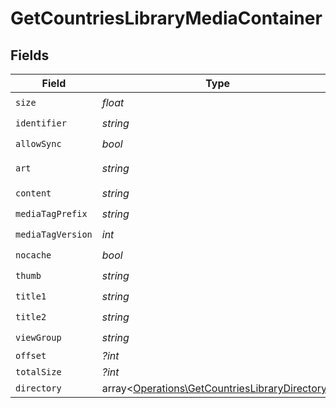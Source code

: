 # GetCountriesLibraryMediaContainer


## Fields

| Field                                                                                                     | Type                                                                                                      | Required                                                                                                  | Description                                                                                               | Example                                                                                                   |
| --------------------------------------------------------------------------------------------------------- | --------------------------------------------------------------------------------------------------------- | --------------------------------------------------------------------------------------------------------- | --------------------------------------------------------------------------------------------------------- | --------------------------------------------------------------------------------------------------------- |
| `size`                                                                                                    | *float*                                                                                                   | :heavy_check_mark:                                                                                        | N/A                                                                                                       | 50                                                                                                        |
| `identifier`                                                                                              | *string*                                                                                                  | :heavy_check_mark:                                                                                        | N/A                                                                                                       | com.plexapp.plugins.library                                                                               |
| `allowSync`                                                                                               | *bool*                                                                                                    | :heavy_check_mark:                                                                                        | N/A                                                                                                       | false                                                                                                     |
| `art`                                                                                                     | *string*                                                                                                  | :heavy_check_mark:                                                                                        | N/A                                                                                                       | /:/resources/show-fanart.jpg                                                                              |
| `content`                                                                                                 | *string*                                                                                                  | :heavy_check_mark:                                                                                        | N/A                                                                                                       | secondary                                                                                                 |
| `mediaTagPrefix`                                                                                          | *string*                                                                                                  | :heavy_check_mark:                                                                                        | N/A                                                                                                       | /system/bundle/media/flags/                                                                               |
| `mediaTagVersion`                                                                                         | *int*                                                                                                     | :heavy_check_mark:                                                                                        | N/A                                                                                                       | 1734362201                                                                                                |
| `nocache`                                                                                                 | *bool*                                                                                                    | :heavy_check_mark:                                                                                        | N/A                                                                                                       | true                                                                                                      |
| `thumb`                                                                                                   | *string*                                                                                                  | :heavy_check_mark:                                                                                        | N/A                                                                                                       | /:/resources/show.png                                                                                     |
| `title1`                                                                                                  | *string*                                                                                                  | :heavy_check_mark:                                                                                        | N/A                                                                                                       | TV Series                                                                                                 |
| `title2`                                                                                                  | *string*                                                                                                  | :heavy_check_mark:                                                                                        | N/A                                                                                                       | By Country                                                                                                |
| `viewGroup`                                                                                               | *string*                                                                                                  | :heavy_check_mark:                                                                                        | N/A                                                                                                       | secondary                                                                                                 |
| `offset`                                                                                                  | *?int*                                                                                                    | :heavy_minus_sign:                                                                                        | N/A                                                                                                       |                                                                                                           |
| `totalSize`                                                                                               | *?int*                                                                                                    | :heavy_minus_sign:                                                                                        | N/A                                                                                                       |                                                                                                           |
| `directory`                                                                                               | array<[Operations\GetCountriesLibraryDirectory](../../Models/Operations/GetCountriesLibraryDirectory.md)> | :heavy_minus_sign:                                                                                        | N/A                                                                                                       |                                                                                                           |